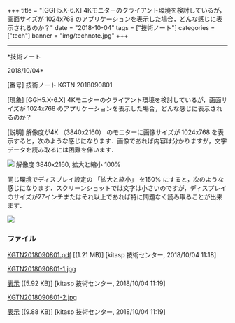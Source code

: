 ﻿+++
title = "[GGH5.X-6.X] 4Kモニターのクライアント環境を検討しているが，画面サイズが 1024x768 のアプリケーションを表示した場合，どんな感じに表示されるのか？"
date = "2018-10-04"
tags = ["技術ノート"]
categories = ["tech"]
banner = "img/technote.jpg"
+++

-----------------------------------------------------------------------------------------------------------------------------

*技術ノート

2018/10/04*


[番号]
技術ノート KGTN 2018090801

[現象]
[GGH5.X-6.X]
4Kモニターのクライアント環境を検討しているが，画面サイズが 1024x768
のアプリケーションを表示した場合，どんな感じに表示されるのか？

[説明]
解像度が4K （3840x2160） のモニターに画像サイズが 1024x768
を表示すると，次のような感じになります．画像であれば内容は分かりますが，文字データを読み取るには困難を伴います．

![](http://techreport.kitasp.net/attachments/download/4151/KGTN2018090801-1.jpg)
解像度 3840x2160, 拡大と縮小 100%

同じ環境でディスプレイ設定の 「拡大と縮小」 を150%
にすると，次のような感じになります．スクリーンショットでは文字は小さいのですが，ディスプレイのサイズが27インチまたはそれ以上であれば特に問題なく読み取ることが出来ます．

![](http://techreport.kitasp.net/attachments/download/4152/KGTN2018090801-2.jpg)


### ファイル

 
 


[KGTN2018090801.pdf](http://techreport.kitasp.net/attachments/download/4150/KGTN2018090801.pdf)
 [(1.21 MB)] [kitasp 技術センター, 2018/10/04
11:18]

[KGTN2018090801-1.jpg](http://techreport.kitasp.net/attachments/download/4151/KGTN2018090801-1.jpg)

[表示](http://techreport.kitasp.net/attachments/4151/KGTN2018090801-1.jpg "表示")
 [(5.92 KB)] [kitasp 技術センター, 2018/10/04
11:19]

[KGTN2018090801-2.jpg](http://techreport.kitasp.net/attachments/download/4152/KGTN2018090801-2.jpg)

[表示](http://techreport.kitasp.net/attachments/4152/KGTN2018090801-2.jpg "表示")
 [(9.88 KB)] [kitasp 技術センター, 2018/10/04
11:19]


 


 

